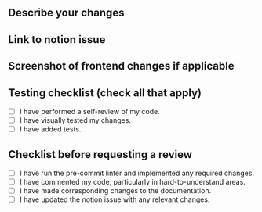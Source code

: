## Describe your changes

## Link to notion issue

## Screenshot of frontend changes if applicable

## Testing checklist (check all that apply)
- [ ] I have performed a self-review of my code.
- [ ] I have visually tested my changes.
- [ ] I have added tests. 

## Checklist before requesting a review
- [ ] I have run the pre-commit linter and implemented any required changes.
- [ ] I have commented my code, particularly in hard-to-understand areas.
- [ ] I have made corresponding changes to the documentation.
- [ ] I have updated the notion issue with any relevant changes. 
